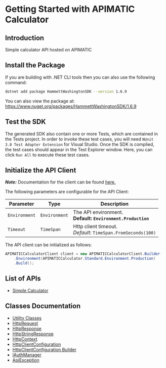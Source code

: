 
# Getting Started with APIMATIC Calculator

## Introduction

Simple calculator API hosted on APIMATIC

## Install the Package

If you are building with .NET CLI tools then you can also use the following command:

```bash
dotnet add package HammettWashingtonSDK --version 1.6.9
```

You can also view the package at:
https://www.nuget.org/packages/HammettWashingtonSDK/1.6.9

## Test the SDK

The generated SDK also contain one or more Tests, which are contained in the Tests project. In order to invoke these test cases, you will need `NUnit 3.0 Test Adapter Extension` for Visual Studio. Once the SDK is complied, the test cases should appear in the Test Explorer window. Here, you can click `Run All` to execute these test cases.

## Initialize the API Client

**_Note:_** Documentation for the client can be found [here.](https://www.github.com/ZahraN444/hammett-washington-dotnet-sdk/tree/1.6.9/doc/client.md)

The following parameters are configurable for the API Client:

| Parameter | Type | Description |
|  --- | --- | --- |
| `Environment` | `Environment` | The API environment. <br> **Default: `Environment.Production`** |
| `Timeout` | `TimeSpan` | Http client timeout.<br>*Default*: `TimeSpan.FromSeconds(100)` |

The API client can be initialized as follows:

```csharp
APIMATICCalculatorClient client = new APIMATICCalculatorClient.Builder()
    .Environment(APIMATICCalculator.Standard.Environment.Production)
    .Build();
```

## List of APIs

* [Simple Calculator](https://www.github.com/ZahraN444/hammett-washington-dotnet-sdk/tree/1.6.9/doc/controllers/simple-calculator.md)

## Classes Documentation

* [Utility Classes](https://www.github.com/ZahraN444/hammett-washington-dotnet-sdk/tree/1.6.9/doc/utility-classes.md)
* [HttpRequest](https://www.github.com/ZahraN444/hammett-washington-dotnet-sdk/tree/1.6.9/doc/http-request.md)
* [HttpResponse](https://www.github.com/ZahraN444/hammett-washington-dotnet-sdk/tree/1.6.9/doc/http-response.md)
* [HttpStringResponse](https://www.github.com/ZahraN444/hammett-washington-dotnet-sdk/tree/1.6.9/doc/http-string-response.md)
* [HttpContext](https://www.github.com/ZahraN444/hammett-washington-dotnet-sdk/tree/1.6.9/doc/http-context.md)
* [HttpClientConfiguration](https://www.github.com/ZahraN444/hammett-washington-dotnet-sdk/tree/1.6.9/doc/http-client-configuration.md)
* [HttpClientConfiguration Builder](https://www.github.com/ZahraN444/hammett-washington-dotnet-sdk/tree/1.6.9/doc/http-client-configuration-builder.md)
* [IAuthManager](https://www.github.com/ZahraN444/hammett-washington-dotnet-sdk/tree/1.6.9/doc/i-auth-manager.md)
* [ApiException](https://www.github.com/ZahraN444/hammett-washington-dotnet-sdk/tree/1.6.9/doc/api-exception.md)

